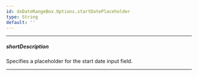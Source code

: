 ```yaml
---
id: dxDateRangeBox.Options.startDatePlaceholder
type: String
default: ''
---
```

---
##### shortDescription
Specifies a placeholder for the start date input field.

---
